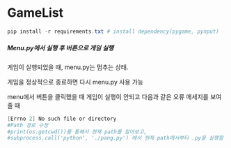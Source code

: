 # GameList

```powershell
pip install -r requirements.txt # install dependency(pygame, pynput)
```

##### Menu.py에서 실행 후 버튼으로 게임 실행

게임이 실행되었을 때, menu.py는 멈추는 상태.

게임을 정상적으로 종료하면 다시 menu.py 사용 가능

menu에서 버튼을 클릭했을 때 게임이 실행이 안되고 다음과 같은 오류 메세지를 보여줄 때

```powershell
[Errno 2] No such file or directory 
#Path 경로 수정
#print(os.getcwd())를 통해서 현재 path를 알아보고, 
#subprocess.call('python', './pang.py') 에서 현재 path에서부터 .py을 실행할 수 있게 두번째 부분을 수정한다.
```



